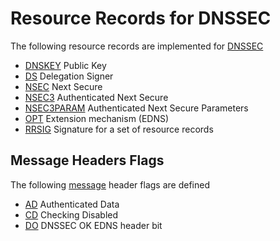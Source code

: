 ﻿# Resource Records for DNSSEC

The following resource records are implemented for [DNSSEC](dnssec.md)

- [DNSKEY](xref:Makaretu.Dns.DNSKEYRecord) Public Key
- [DS](xref:Makaretu.Dns.DSRecord) Delegation Signer
- [NSEC](xref:Makaretu.Dns.NSECRecord) Next Secure
- [NSEC3](xref:Makaretu.Dns.NSEC3Record) Authenticated Next Secure
- [NSEC3PARAM](xref:Makaretu.Dns.NSEC3PARAMRecord) Authenticated Next Secure Parameters
- [OPT](xref:Makaretu.Dns.OPTRecord) Extension mechanism (EDNS)
- [RRSIG](xref:Makaretu.Dns.RRSIGRecord) Signature for a set of resource records

## Message Headers Flags

The following [message](xref:Makaretu.Dns.Message) header flags are defined

- [AD](xref:Makaretu.Dns.Message.AD) Authenticated Data
- [CD](xref:Makaretu.Dns.Message.CD) Checking Disabled 
- [DO](xref:Makaretu.Dns.OPTRecord.DO) DNSSEC OK EDNS header bit

